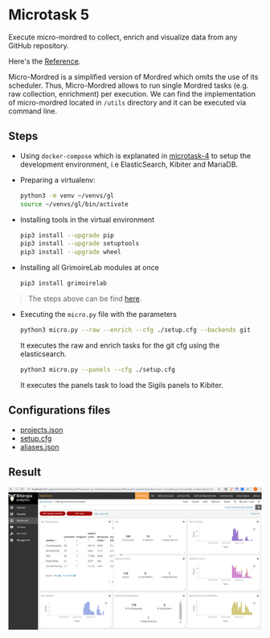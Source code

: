 # Microtask 5
Execute micro-mordred to collect, enrich and visualize data from any GitHub repository.

Here's the [Reference](https://chaoss.github.io/grimoirelab-tutorial/sirmordred/micro-mordred.html).

Micro-Mordred is a simplified version of Mordred which omits the use of its scheduler. Thus, Micro-Mordred allows to run single Mordred tasks (e.g. raw collection, enrichment) per execution. We can find the implementation of micro-mordred located in `/utils` directory and it can be executed via command line.

## Steps

- Using `docker-compose` which is explanated in [microtask-4](../microtask-4) to setup the development environment, i.e ElasticSearch, Kibiter and MariaDB. 

- Preparing a virtualenv: 

  ```bash
  python3 -m venv ~/venvs/gl
  source ~/venvs/gl/bin/activate
  ```

- Installing tools in the virtual environment

  ```bash
  pip3 install --upgrade pip
  pip3 install --upgrade setuptools
  pip3 install --upgrade wheel 
  ```

- Installing all GrimoireLab modules at once

  ```bash
  pip3 install grimoirelab
  ```

> The steps above can be find [here](https://chaoss.github.io/grimoirelab-tutorial/basics/install.html).

- Executing the `micro.py` file with the parameters

  ```bash
  python3 micro.py --raw --enrich --cfg ./setup.cfg --backends git
  ```
  It executes the raw and enrich tasks for the git cfg using the elasticsearch.

  ```bash
  python3 micro.py --panels --cfg ./setup.cfg
  ```
  It executes the panels task to load the Sigils panels to Kibiter.


## Configurations files
- [projects.json](./projects.json)
- [setup.cfg](./setup.cfg)
- [aliases.json](./aliases.json)

## Result
![dashboard](./images/dashboard.png)



